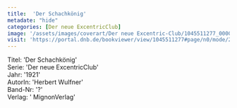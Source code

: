```yaml
---
title:  'Der Schachkönig'
metadate: "hide"
categories: [Der neue ExcentricClub]
image: '/assets/images/coverart/Der neue Excentric-Club/1045511277_00000010.jpg'
visit: 'https://portal.dnb.de/bookviewer/view/1045511277#page/n0/mode/2up'
---
```

Titel: 'Der Schachkönig' <br>
Serie: 'Der neue ExcentricClub' <br>
Jahr: '1921' <br>
AutorIn: 'Herbert Wulfner' <br>
Band-Nr: '?' <br>
Verlag: ' MignonVerlag'